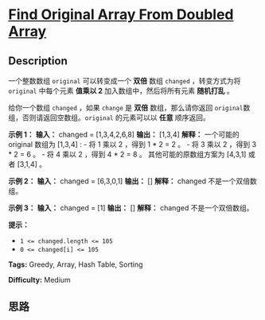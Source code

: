 # [Find Original Array From Doubled Array][title]

## Description

一个整数数组 `original` 可以转变成一个 **双倍**  数组 `changed` ，转变方式为将 `original` 中每个元素 **值乘以
2** 加入数组中，然后将所有元素 **随机打乱**  。

给你一个数组 `changed` ，如果 `change` 是  **双倍**  数组，那么请你返回
`original`数组，否则请返回空数组。`original` 的元素可以以  **任意**  顺序返回。



**示例 1：**
            **输入：** changed = [1,3,4,2,6,8]    **输出：** [1,3,4]    **解释：** 一个可能的 original 数组为 [1,3,4] :    - 将 1 乘以 2 ，得到 1 * 2 = 2 。    - 将 3 乘以 2 ，得到 3 * 2 = 6 。    - 将 4 乘以 2 ，得到 4 * 2 = 8 。    其他可能的原数组方案为 [4,3,1] 或者 [3,1,4] 。    

**示例 2：**
            **输入：** changed = [6,3,0,1]    **输出：** []    **解释：** changed 不是一个双倍数组。    

**示例 3：**
            **输入：** changed = [1]    **输出：** []    **解释：** changed 不是一个双倍数组。    



**提示：**

  * `1 <= changed.length <= 105`
  * `0 <= changed[i] <= 105`


**Tags:** Greedy, Array, Hash Table, Sorting

**Difficulty:** Medium

## 思路

[title]: https://leetcode-cn.com/problems/find-original-array-from-doubled-array
